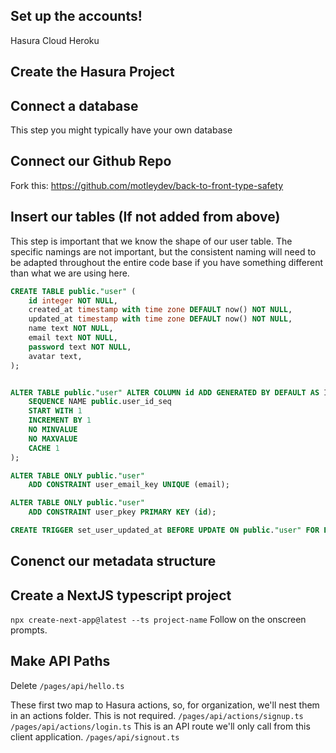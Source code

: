 ## Set up the accounts!

Hasura Cloud
Heroku

## Create the Hasura Project

## Connect a database

This step you might typically have your own database

## Connect our Github Repo

Fork this: https://github.com/motleydev/back-to-front-type-safety

## Insert our tables (If not added from above)

This step is important that we know the shape of our user table. The specific namings are not important, but the consistent naming will need to be adapted throughout the entire code base if you have something different than what we are using here.

```sql
CREATE TABLE public."user" (
    id integer NOT NULL,
    created_at timestamp with time zone DEFAULT now() NOT NULL,
    updated_at timestamp with time zone DEFAULT now() NOT NULL,
    name text NOT NULL,
    email text NOT NULL,
    password text NOT NULL,
    avatar text,
);


ALTER TABLE public."user" ALTER COLUMN id ADD GENERATED BY DEFAULT AS IDENTITY (
    SEQUENCE NAME public.user_id_seq
    START WITH 1
    INCREMENT BY 1
    NO MINVALUE
    NO MAXVALUE
    CACHE 1
);

ALTER TABLE ONLY public."user"
    ADD CONSTRAINT user_email_key UNIQUE (email);

ALTER TABLE ONLY public."user"
    ADD CONSTRAINT user_pkey PRIMARY KEY (id);

CREATE TRIGGER set_user_updated_at BEFORE UPDATE ON public."user" FOR EACH ROW EXECUTE FUNCTION public.set_current_timestamp_updated_at();
```

## Conenct our metadata structure

## Create a NextJS typescript project

`npx create-next-app@latest --ts project-name`
Follow on the onscreen prompts.

## Make API Paths

Delete `/pages/api/hello.ts`

These first two map to Hasura actions, so, for organization, we'll nest them in an actions folder. This is not required.
`/pages/api/actions/signup.ts`
`/pages/api/actions/login.ts`
This is an API route we'll only call from this client application.
`/pages/api/signout.ts`
